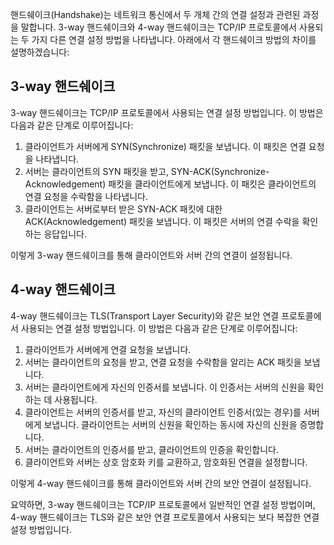 핸드쉐이크(Handshake)는 네트워크 통신에서 두 개체 간의 연결 설정과 관련된 과정을 말합니다. 3-way 핸드쉐이크와 4-way 핸드쉐이크는 TCP/IP 프로토콜에서 사용되는 두 가지 다른 연결 설정 방법을 나타냅니다. 아래에서 각 핸드쉐이크 방법의 차이를 설명하겠습니다:

## 3-way 핸드쉐이크
   3-way 핸드쉐이크는 TCP/IP 프로토콜에서 사용되는 연결 설정 방법입니다. 이 방법은 다음과 같은 단계로 이루어집니다:

   1. 클라이언트가 서버에게 SYN(Synchronize) 패킷을 보냅니다. 이 패킷은 연결 요청을 나타냅니다.
   2. 서버는 클라이언트의 SYN 패킷을 받고, SYN-ACK(Synchronize-Acknowledgement) 패킷을 클라이언트에게 보냅니다. 이 패킷은 클라이언트의 연결 요청을 수락함을 나타냅니다.
   3. 클라이언트는 서버로부터 받은 SYN-ACK 패킷에 대한 ACK(Acknowledgement) 패킷을 보냅니다. 이 패킷은 서버의 연결 수락을 확인하는 응답입니다.

   이렇게 3-way 핸드쉐이크를 통해 클라이언트와 서버 간의 연결이 설정됩니다.

## 4-way 핸드쉐이크
   4-way 핸드쉐이크는 TLS(Transport Layer Security)와 같은 보안 연결 프로토콜에서 사용되는 연결 설정 방법입니다. 이 방법은 다음과 같은 단계로 이루어집니다:

   1. 클라이언트가 서버에게 연결 요청을 보냅니다.
   2. 서버는 클라이언트의 요청을 받고, 연결 요청을 수락함을 알리는 ACK 패킷을 보냅니다.
   3. 서버는 클라이언트에게 자신의 인증서를 보냅니다. 이 인증서는 서버의 신원을 확인하는 데 사용됩니다.
   4. 클라이언트는 서버의 인증서를 받고, 자신의 클라이언트 인증서(있는 경우)를 서버에게 보냅니다. 클라이언트는 서버의 신원을 확인하는 동시에 자신의 신원을 증명합니다.
   5. 서버는 클라이언트의 인증서를 받고, 클라이언트의 인증을 확인합니다.
   6. 클라이언트와 서버는 상호 암호화 키를 교환하고, 암호화된 연결을 설정합니다.

   이렇게 4-way 핸드쉐이크를 통해 클라이언트와 서버 간의 보안 연결이 설정됩니다.

요약하면, 3-way 핸드쉐이크는 TCP/IP 프로토콜에서 일반적인 연결 설정 방법이며, 4-way 핸드쉐이크는 TLS와 같은 보안 연결 프로토콜에서 사용되는 보다 복잡한 연결 설정 방법입니다.
